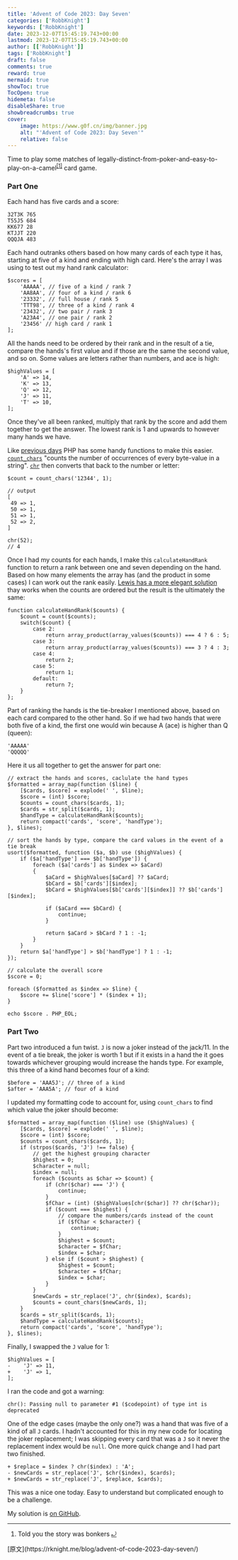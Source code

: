 ```yaml
---
title: 'Advent of Code 2023: Day Seven'
categories: ['RobbKnight']
keywords: ['RobbKnight']
date: 2023-12-07T15:45:19.743+00:00
lastmod: 2023-12-07T15:45:19.743+00:00
author: [['RobbKnight']]
tags: ['RobbKnight']
draft: false 
comments: true
reward: true 
mermaid: true 
showToc: true 
TocOpen: true 
hidemeta: false 
disableShare: true 
showbreadcrumbs: true 
cover:
    image: https://www.g0f.cn/img/banner.jpg
    alt: "'Advent of Code 2023: Day Seven'"
    relative: false
---
```


<div>

<p>Time to play some matches of legally-distinct-from-poker-and-easy-to-play-on-a-camel<sup class="footnote-ref"><a href="https://rknight.me/feed.xml#fn1" id="fnref1">[1]</a></sup> card game.</p>
<h3>Part One</h3>
<p>Each hand has five cards and a score:</p>
<pre class="language-bash"><code class="language-bash">32T3K <span class="token number">765</span><br/>T55J5 <span class="token number">684</span><br/>KK677 <span class="token number">28</span><br/>KTJJT <span class="token number">220</span><br/>QQQJA <span class="token number">483</span></code></pre>
<p>Each hand outranks others based on how many cards of each type it has, starting at five of a kind and ending with high card. Here's the array I was using to test out my hand rank calculator:</p>
<pre class="language-php"><code class="language-php"><span class="token variable">$scores</span> <span class="token operator">=</span> <span class="token punctuation">[</span><br/>    <span class="token string single-quoted-string">'AAAAA'</span><span class="token punctuation">,</span> <span class="token comment">// five of a kind / rank 7</span><br/>    <span class="token string single-quoted-string">'AA8AA'</span><span class="token punctuation">,</span> <span class="token comment">// four of a kind / rank 6</span><br/>    <span class="token string single-quoted-string">'23332'</span><span class="token punctuation">,</span> <span class="token comment">// full house / rank 5</span><br/>    <span class="token string single-quoted-string">'TTT98'</span><span class="token punctuation">,</span> <span class="token comment">// three of a kind / rank 4</span><br/>    <span class="token string single-quoted-string">'23432'</span><span class="token punctuation">,</span> <span class="token comment">// two pair / rank 3</span><br/>    <span class="token string single-quoted-string">'A23A4'</span><span class="token punctuation">,</span> <span class="token comment">// one pair / rank 2</span><br/>    <span class="token string single-quoted-string">'23456'</span> <span class="token comment">// high card / rank 1</span><br/><span class="token punctuation">]</span><span class="token punctuation">;</span></code></pre>
<p>All the hands need to be ordered by their rank and in the result of a tie, compare the hands's first value and if those are the same the second value, and so on. Some values are letters rather than numbers, and ace is high:</p>
<pre class="language-php"><code class="language-php"><span class="token variable">$highValues</span> <span class="token operator">=</span> <span class="token punctuation">[</span><br/>    <span class="token string single-quoted-string">'A'</span> <span class="token operator">=&gt;</span> <span class="token number">14</span><span class="token punctuation">,</span><br/>    <span class="token string single-quoted-string">'K'</span> <span class="token operator">=&gt;</span> <span class="token number">13</span><span class="token punctuation">,</span><br/>    <span class="token string single-quoted-string">'Q'</span> <span class="token operator">=&gt;</span> <span class="token number">12</span><span class="token punctuation">,</span><br/>    <span class="token string single-quoted-string">'J'</span> <span class="token operator">=&gt;</span> <span class="token number">11</span><span class="token punctuation">,</span><br/>    <span class="token string single-quoted-string">'T'</span> <span class="token operator">=&gt;</span> <span class="token number">10</span><span class="token punctuation">,</span><br/><span class="token punctuation">]</span><span class="token punctuation">;</span></code></pre>
<p>Once they've all been ranked, multiply that rank by the score and add them together to get the answer. The lowest rank is 1 and upwards to however many hands we have.</p>
<p>Like <a href="https://rknight.me/blog/tags/adventofcode/">previous days</a> PHP has some handy functions to make this easier. <a href="https://www.php.net/manual/en/function.count-chars.php"><code>count_chars</code></a> "counts the number of occurrences of every byte-value in a string". <a href="https://www.php.net/manual/en/function.chr.php"><code>chr</code></a> then converts that back to the number or letter:</p>
<pre class="language-php"><code class="language-php"><span class="token variable">$count</span> <span class="token operator">=</span> <span class="token function">count_chars</span><span class="token punctuation">(</span><span class="token string single-quoted-string">'12344'</span><span class="token punctuation">,</span> <span class="token number">1</span><span class="token punctuation">)</span><span class="token punctuation">;</span><br/><br/><span class="token comment">// output</span><br/><span class="token punctuation">[</span><br/>	<span class="token number">49</span> <span class="token operator">=&gt;</span> <span class="token number">1</span><span class="token punctuation">,</span><br/>	<span class="token number">50</span> <span class="token operator">=&gt;</span> <span class="token number">1</span><span class="token punctuation">,</span><br/>	<span class="token number">51</span> <span class="token operator">=&gt;</span> <span class="token number">1</span><span class="token punctuation">,</span><br/>	<span class="token number">52</span> <span class="token operator">=&gt;</span> <span class="token number">2</span><span class="token punctuation">,</span><br/><span class="token punctuation">]</span><br/><br/><span class="token function">chr</span><span class="token punctuation">(</span><span class="token number">52</span><span class="token punctuation">)</span><span class="token punctuation">;</span><br/><span class="token comment">// 4</span></code></pre>
<p>Once I had my counts for each hands, I make this <code>calculateHandRank</code> function to return a rank between one and seven depending on the hand. Based on how many elements the array has (and the product in some cases) I can work out the rank easily. <a href="https://lewisdale.dev/post/advent-of-code-2023-day-seven/">Lewis has a more elegant solution</a> thay works when the counts are ordered but the result is the ultimately the same:</p>
<pre class="language-php"><code class="language-php"><span class="token keyword">function</span> <span class="token function-definition function">calculateHandRank</span><span class="token punctuation">(</span><span class="token variable">$counts</span><span class="token punctuation">)</span> <span class="token punctuation">&#123;</span><br/>    <span class="token variable">$count</span> <span class="token operator">=</span> <span class="token function">count</span><span class="token punctuation">(</span><span class="token variable">$counts</span><span class="token punctuation">)</span><span class="token punctuation">;</span><br/>    <span class="token keyword">switch</span><span class="token punctuation">(</span><span class="token variable">$count</span><span class="token punctuation">)</span> <span class="token punctuation">&#123;</span><br/>        <span class="token keyword">case</span> <span class="token number">2</span><span class="token punctuation">:</span><br/>            <span class="token keyword">return</span> <span class="token function">array_product</span><span class="token punctuation">(</span><span class="token function">array_values</span><span class="token punctuation">(</span><span class="token variable">$counts</span><span class="token punctuation">)</span><span class="token punctuation">)</span> <span class="token operator">===</span> <span class="token number">4</span> <span class="token operator">?</span> <span class="token number">6</span> <span class="token punctuation">:</span> <span class="token number">5</span><span class="token punctuation">;</span><br/>        <span class="token keyword">case</span> <span class="token number">3</span><span class="token punctuation">:</span><br/>            <span class="token keyword">return</span> <span class="token function">array_product</span><span class="token punctuation">(</span><span class="token function">array_values</span><span class="token punctuation">(</span><span class="token variable">$counts</span><span class="token punctuation">)</span><span class="token punctuation">)</span> <span class="token operator">===</span> <span class="token number">3</span> <span class="token operator">?</span> <span class="token number">4</span> <span class="token punctuation">:</span> <span class="token number">3</span><span class="token punctuation">;</span><br/>        <span class="token keyword">case</span> <span class="token number">4</span><span class="token punctuation">:</span><br/>            <span class="token keyword">return</span> <span class="token number">2</span><span class="token punctuation">;</span><br/>        <span class="token keyword">case</span> <span class="token number">5</span><span class="token punctuation">:</span><br/>            <span class="token keyword">return</span> <span class="token number">1</span><span class="token punctuation">;</span><br/>        <span class="token keyword">default</span><span class="token punctuation">:</span><br/>            <span class="token keyword">return</span> <span class="token number">7</span><span class="token punctuation">;</span><br/>    <span class="token punctuation">&#125;</span><br/><span class="token punctuation">&#125;</span><span class="token punctuation">;</span></code></pre>
<p>Part of ranking the hands is the tie-breaker I mentioned above, based on each card compared to the other hand. So if we had two hands that were both five of a kind, the first one would win because A (ace) is higher than Q (queen):</p>
<pre class="language-bash"><code class="language-bash"><span class="token string">'AAAAA'</span><br/><span class="token string">'QQQQQ'</span></code></pre>
<p>Here it us all together to get the answer for part one:</p>
<pre class="language-php"><code class="language-php"><span class="token comment">// extract the hands and scores, caclulate the hand types</span><br/><span class="token variable">$formatted</span> <span class="token operator">=</span> <span class="token function">array_map</span><span class="token punctuation">(</span><span class="token keyword">function</span> <span class="token punctuation">(</span><span class="token variable">$line</span><span class="token punctuation">)</span> <span class="token punctuation">&#123;</span><br/>    <span class="token punctuation">[</span><span class="token variable">$cards</span><span class="token punctuation">,</span> <span class="token variable">$score</span><span class="token punctuation">]</span> <span class="token operator">=</span> <span class="token function">explode</span><span class="token punctuation">(</span><span class="token string single-quoted-string">' '</span><span class="token punctuation">,</span> <span class="token variable">$line</span><span class="token punctuation">)</span><span class="token punctuation">;</span><br/>    <span class="token variable">$score</span> <span class="token operator">=</span> <span class="token punctuation">(</span><span class="token keyword type-casting">int</span><span class="token punctuation">)</span> <span class="token variable">$score</span><span class="token punctuation">;</span><br/>    <span class="token variable">$counts</span> <span class="token operator">=</span> <span class="token function">count_chars</span><span class="token punctuation">(</span><span class="token variable">$cards</span><span class="token punctuation">,</span> <span class="token number">1</span><span class="token punctuation">)</span><span class="token punctuation">;</span><br/>    <span class="token variable">$cards</span> <span class="token operator">=</span> <span class="token function">str_split</span><span class="token punctuation">(</span><span class="token variable">$cards</span><span class="token punctuation">,</span> <span class="token number">1</span><span class="token punctuation">)</span><span class="token punctuation">;</span><br/>    <span class="token variable">$handType</span> <span class="token operator">=</span> <span class="token function">calculateHandRank</span><span class="token punctuation">(</span><span class="token variable">$counts</span><span class="token punctuation">)</span><span class="token punctuation">;</span><br/>    <span class="token keyword">return</span> <span class="token function">compact</span><span class="token punctuation">(</span><span class="token string single-quoted-string">'cards'</span><span class="token punctuation">,</span> <span class="token string single-quoted-string">'score'</span><span class="token punctuation">,</span> <span class="token string single-quoted-string">'handType'</span><span class="token punctuation">)</span><span class="token punctuation">;</span><br/><span class="token punctuation">&#125;</span><span class="token punctuation">,</span> <span class="token variable">$lines</span><span class="token punctuation">)</span><span class="token punctuation">;</span><br/><br/><span class="token comment">// sort the hands by type, compare the card values in the event of a tie break</span><br/><span class="token function">usort</span><span class="token punctuation">(</span><span class="token variable">$formatted</span><span class="token punctuation">,</span> <span class="token keyword">function</span> <span class="token punctuation">(</span><span class="token variable">$a</span><span class="token punctuation">,</span> <span class="token variable">$b</span><span class="token punctuation">)</span> <span class="token keyword">use</span> <span class="token punctuation">(</span><span class="token variable">$highValues</span><span class="token punctuation">)</span> <span class="token punctuation">&#123;</span><br/>    <span class="token keyword">if</span> <span class="token punctuation">(</span><span class="token variable">$a</span><span class="token punctuation">[</span><span class="token string single-quoted-string">'handType'</span><span class="token punctuation">]</span> <span class="token operator">===</span> <span class="token variable">$b</span><span class="token punctuation">[</span><span class="token string single-quoted-string">'handType'</span><span class="token punctuation">]</span><span class="token punctuation">)</span> <span class="token punctuation">&#123;</span><br/>        <span class="token keyword">foreach</span> <span class="token punctuation">(</span><span class="token variable">$a</span><span class="token punctuation">[</span><span class="token string single-quoted-string">'cards'</span><span class="token punctuation">]</span> <span class="token keyword">as</span> <span class="token variable">$index</span> <span class="token operator">=&gt;</span> <span class="token variable">$aCard</span><span class="token punctuation">)</span><br/>        <span class="token punctuation">&#123;</span><br/>            <span class="token variable">$aCard</span> <span class="token operator">=</span> <span class="token variable">$highValues</span><span class="token punctuation">[</span><span class="token variable">$aCard</span><span class="token punctuation">]</span> <span class="token operator">??</span> <span class="token variable">$aCard</span><span class="token punctuation">;</span><br/>            <span class="token variable">$bCard</span> <span class="token operator">=</span> <span class="token variable">$b</span><span class="token punctuation">[</span><span class="token string single-quoted-string">'cards'</span><span class="token punctuation">]</span><span class="token punctuation">[</span><span class="token variable">$index</span><span class="token punctuation">]</span><span class="token punctuation">;</span><br/>            <span class="token variable">$bCard</span> <span class="token operator">=</span> <span class="token variable">$highValues</span><span class="token punctuation">[</span><span class="token variable">$b</span><span class="token punctuation">[</span><span class="token string single-quoted-string">'cards'</span><span class="token punctuation">]</span><span class="token punctuation">[</span><span class="token variable">$index</span><span class="token punctuation">]</span><span class="token punctuation">]</span> <span class="token operator">??</span> <span class="token variable">$b</span><span class="token punctuation">[</span><span class="token string single-quoted-string">'cards'</span><span class="token punctuation">]</span><span class="token punctuation">[</span><span class="token variable">$index</span><span class="token punctuation">]</span><span class="token punctuation">;</span><br/><br/>            <span class="token keyword">if</span> <span class="token punctuation">(</span><span class="token variable">$aCard</span> <span class="token operator">===</span> <span class="token variable">$bCard</span><span class="token punctuation">)</span> <span class="token punctuation">&#123;</span><br/>                <span class="token keyword">continue</span><span class="token punctuation">;</span><br/>            <span class="token punctuation">&#125;</span><br/><br/>            <span class="token keyword">return</span> <span class="token variable">$aCard</span> <span class="token operator">&gt;</span> <span class="token variable">$bCard</span> <span class="token operator">?</span> <span class="token number">1</span> <span class="token punctuation">:</span> <span class="token operator">-</span><span class="token number">1</span><span class="token punctuation">;</span><br/>        <span class="token punctuation">&#125;</span><br/>    <span class="token punctuation">&#125;</span><br/>    <span class="token keyword">return</span> <span class="token variable">$a</span><span class="token punctuation">[</span><span class="token string single-quoted-string">'handType'</span><span class="token punctuation">]</span> <span class="token operator">&gt;</span> <span class="token variable">$b</span><span class="token punctuation">[</span><span class="token string single-quoted-string">'handType'</span><span class="token punctuation">]</span> <span class="token operator">?</span> <span class="token number">1</span> <span class="token punctuation">:</span> <span class="token operator">-</span><span class="token number">1</span><span class="token punctuation">;</span><br/><span class="token punctuation">&#125;</span><span class="token punctuation">)</span><span class="token punctuation">;</span><br/><br/><span class="token comment">// calculate the overall score </span><br/><span class="token variable">$score</span> <span class="token operator">=</span> <span class="token number">0</span><span class="token punctuation">;</span><br/><br/><span class="token keyword">foreach</span> <span class="token punctuation">(</span><span class="token variable">$formatted</span> <span class="token keyword">as</span> <span class="token variable">$index</span> <span class="token operator">=&gt;</span> <span class="token variable">$line</span><span class="token punctuation">)</span> <span class="token punctuation">&#123;</span><br/>    <span class="token variable">$score</span> <span class="token operator">+=</span> <span class="token variable">$line</span><span class="token punctuation">[</span><span class="token string single-quoted-string">'score'</span><span class="token punctuation">]</span> <span class="token operator">*</span> <span class="token punctuation">(</span><span class="token variable">$index</span> <span class="token operator">+</span> <span class="token number">1</span><span class="token punctuation">)</span><span class="token punctuation">;</span><br/><span class="token punctuation">&#125;</span><br/><br/><span class="token keyword">echo</span> <span class="token variable">$score</span> <span class="token operator">.</span> <span class="token constant">PHP_EOL</span><span class="token punctuation">;</span></code></pre>
<h3>Part Two</h3>
<p>Part two introduced a fun twist. <code>J</code> is now a joker instead of the jack/11. In the event of a tie break, the joker is worth 1 but if it exists in a hand the it goes towards whichever grouping would increase the hands type. For example, this three of a kind hand becomes four of a kind:</p>
<pre class="language-php"><code class="language-php"><span class="token variable">$before</span> <span class="token operator">=</span> <span class="token string single-quoted-string">'AAA5J'</span><span class="token punctuation">;</span> <span class="token comment">// three of a kind</span><br/><span class="token variable">$after</span> <span class="token operator">=</span> <span class="token string single-quoted-string">'AAA5A'</span><span class="token punctuation">;</span> <span class="token comment">// four of a kind</span></code></pre>
<p>I updated my formatting code to account for, using <code>count_chars</code> to find which value the joker should become:</p>
<pre class="language-php"><code class="language-php"><span class="token variable">$formatted</span> <span class="token operator">=</span> <span class="token function">array_map</span><span class="token punctuation">(</span><span class="token keyword">function</span> <span class="token punctuation">(</span><span class="token variable">$line</span><span class="token punctuation">)</span> <span class="token keyword">use</span> <span class="token punctuation">(</span><span class="token variable">$highValues</span><span class="token punctuation">)</span> <span class="token punctuation">&#123;</span><br/>    <span class="token punctuation">[</span><span class="token variable">$cards</span><span class="token punctuation">,</span> <span class="token variable">$score</span><span class="token punctuation">]</span> <span class="token operator">=</span> <span class="token function">explode</span><span class="token punctuation">(</span><span class="token string single-quoted-string">' '</span><span class="token punctuation">,</span> <span class="token variable">$line</span><span class="token punctuation">)</span><span class="token punctuation">;</span><br/>    <span class="token variable">$score</span> <span class="token operator">=</span> <span class="token punctuation">(</span><span class="token keyword type-casting">int</span><span class="token punctuation">)</span> <span class="token variable">$score</span><span class="token punctuation">;</span><br/>    <span class="token variable">$counts</span> <span class="token operator">=</span> <span class="token function">count_chars</span><span class="token punctuation">(</span><span class="token variable">$cards</span><span class="token punctuation">,</span> <span class="token number">1</span><span class="token punctuation">)</span><span class="token punctuation">;</span><br/>    <span class="token keyword">if</span> <span class="token punctuation">(</span><span class="token function">strpos</span><span class="token punctuation">(</span><span class="token variable">$cards</span><span class="token punctuation">,</span> <span class="token string single-quoted-string">'J'</span><span class="token punctuation">)</span> <span class="token operator">!==</span> <span class="token constant boolean">false</span><span class="token punctuation">)</span> <span class="token punctuation">&#123;</span><br/>        <span class="token comment">// get the highest grouping character</span><br/>        <span class="token variable">$highest</span> <span class="token operator">=</span> <span class="token number">0</span><span class="token punctuation">;</span><br/>        <span class="token variable">$character</span> <span class="token operator">=</span> <span class="token constant">null</span><span class="token punctuation">;</span><br/>        <span class="token variable">$index</span> <span class="token operator">=</span> <span class="token constant">null</span><span class="token punctuation">;</span><br/>        <span class="token keyword">foreach</span> <span class="token punctuation">(</span><span class="token variable">$counts</span> <span class="token keyword">as</span> <span class="token variable">$char</span> <span class="token operator">=&gt;</span> <span class="token variable">$count</span><span class="token punctuation">)</span> <span class="token punctuation">&#123;</span><br/>            <span class="token keyword">if</span> <span class="token punctuation">(</span><span class="token function">chr</span><span class="token punctuation">(</span><span class="token variable">$char</span><span class="token punctuation">)</span> <span class="token operator">===</span> <span class="token string single-quoted-string">'J'</span><span class="token punctuation">)</span> <span class="token punctuation">&#123;</span><br/>                <span class="token keyword">continue</span><span class="token punctuation">;</span><br/>            <span class="token punctuation">&#125;</span><br/>            <span class="token variable">$fChar</span> <span class="token operator">=</span> <span class="token punctuation">(</span><span class="token keyword type-casting">int</span><span class="token punctuation">)</span> <span class="token punctuation">(</span><span class="token variable">$highValues</span><span class="token punctuation">[</span><span class="token function">chr</span><span class="token punctuation">(</span><span class="token variable">$char</span><span class="token punctuation">)</span><span class="token punctuation">]</span> <span class="token operator">??</span> <span class="token function">chr</span><span class="token punctuation">(</span><span class="token variable">$char</span><span class="token punctuation">)</span><span class="token punctuation">)</span><span class="token punctuation">;</span><br/>            <span class="token keyword">if</span> <span class="token punctuation">(</span><span class="token variable">$count</span> <span class="token operator">===</span> <span class="token variable">$highest</span><span class="token punctuation">)</span> <span class="token punctuation">&#123;</span><br/>                <span class="token comment">// compare the numbers/cards instead of the count</span><br/>                <span class="token keyword">if</span> <span class="token punctuation">(</span><span class="token variable">$fChar</span> <span class="token operator">&lt;</span> <span class="token variable">$character</span><span class="token punctuation">)</span> <span class="token punctuation">&#123;</span><br/>                    <span class="token keyword">continue</span><span class="token punctuation">;</span><br/>                <span class="token punctuation">&#125;</span><br/>                <span class="token variable">$highest</span> <span class="token operator">=</span> <span class="token variable">$count</span><span class="token punctuation">;</span><br/>                <span class="token variable">$character</span> <span class="token operator">=</span> <span class="token variable">$fChar</span><span class="token punctuation">;</span><br/>                <span class="token variable">$index</span> <span class="token operator">=</span> <span class="token variable">$char</span><span class="token punctuation">;</span><br/>            <span class="token punctuation">&#125;</span> <span class="token keyword">else</span> <span class="token keyword">if</span> <span class="token punctuation">(</span><span class="token variable">$count</span> <span class="token operator">&gt;</span> <span class="token variable">$highest</span><span class="token punctuation">)</span> <span class="token punctuation">&#123;</span><br/>                <span class="token variable">$highest</span> <span class="token operator">=</span> <span class="token variable">$count</span><span class="token punctuation">;</span><br/>                <span class="token variable">$character</span> <span class="token operator">=</span> <span class="token variable">$fChar</span><span class="token punctuation">;</span><br/>                <span class="token variable">$index</span> <span class="token operator">=</span> <span class="token variable">$char</span><span class="token punctuation">;</span><br/>            <span class="token punctuation">&#125;</span><br/>        <span class="token punctuation">&#125;</span><br/>        <span class="token variable">$newCards</span> <span class="token operator">=</span> <span class="token function">str_replace</span><span class="token punctuation">(</span><span class="token string single-quoted-string">'J'</span><span class="token punctuation">,</span> <span class="token function">chr</span><span class="token punctuation">(</span><span class="token variable">$index</span><span class="token punctuation">)</span><span class="token punctuation">,</span> <span class="token variable">$cards</span><span class="token punctuation">)</span><span class="token punctuation">;</span><br/>        <span class="token variable">$counts</span> <span class="token operator">=</span> <span class="token function">count_chars</span><span class="token punctuation">(</span><span class="token variable">$newCards</span><span class="token punctuation">,</span> <span class="token number">1</span><span class="token punctuation">)</span><span class="token punctuation">;</span><br/>    <span class="token punctuation">&#125;</span><br/>    <span class="token variable">$cards</span> <span class="token operator">=</span> <span class="token function">str_split</span><span class="token punctuation">(</span><span class="token variable">$cards</span><span class="token punctuation">,</span> <span class="token number">1</span><span class="token punctuation">)</span><span class="token punctuation">;</span><br/>    <span class="token variable">$handType</span> <span class="token operator">=</span> <span class="token function">calculateHandRank</span><span class="token punctuation">(</span><span class="token variable">$counts</span><span class="token punctuation">)</span><span class="token punctuation">;</span><br/>    <span class="token keyword">return</span> <span class="token function">compact</span><span class="token punctuation">(</span><span class="token string single-quoted-string">'cards'</span><span class="token punctuation">,</span> <span class="token string single-quoted-string">'score'</span><span class="token punctuation">,</span> <span class="token string single-quoted-string">'handType'</span><span class="token punctuation">)</span><span class="token punctuation">;</span><br/><span class="token punctuation">&#125;</span><span class="token punctuation">,</span> <span class="token variable">$lines</span><span class="token punctuation">)</span><span class="token punctuation">;</span></code></pre>
<p>Finally, I swapped the <code>J</code> value for 1:</p>
<pre class="language-diff"><code class="language-diff">$highValues = [<br/><span class="token deleted-sign deleted"><span class="token prefix deleted">-</span><span class="token line">    'J' =&gt; 11,<br/></span></span><span class="token inserted-sign inserted"><span class="token prefix inserted">+</span><span class="token line">    'J' =&gt; 1,<br/></span></span>];</code></pre>
<p>I ran the code and got a warning:</p>
<pre class="language-txt"><code class="language-txt">chr(): Passing null to parameter #1 ($codepoint) of type int is deprecated</code></pre>
<p>One of the edge cases (maybe the only one?) was a hand that was five of a kind of all <code>J</code> cards. I hadn't accounted for this in my new code for locating the joker replacement; I was skipping every card that was a <code>J</code> so it never the replacement index would be <code>null</code>. One more quick change and I had part two finished.</p>
<pre class="language-diff"><code class="language-diff"><span class="token inserted-sign inserted"><span class="token prefix inserted">+</span><span class="token line"> $replace = $index ? chr($index) : 'A';<br/></span></span><span class="token deleted-sign deleted"><span class="token prefix deleted">-</span><span class="token line"> $newCards = str_replace('J', $chr($index), $cards);<br/></span></span><span class="token inserted-sign inserted"><span class="token prefix inserted">+</span><span class="token line"> $newCards = str_replace('J', $replace, $cards);</span></span></code></pre>
<p>This was a nice one today. Easy to understand but complicated enough to be a challenge.</p>
<p>My solution is <a href="https://github.com/rknightuk/adventofcode/tree/main/2023/07">on GitHub</a>.</p>
<hr class="footnotes-sep"/>
<section class="footnotes">
<ol class="footnotes-list">
<li class="footnote-item" id="fn1"><p>Told you the story was bonkers <a class="footnote-backref" href="https://rknight.me/feed.xml#fnref1">⤾</a></p>
</li>
</ol>
</section>

</div>

<div>
[原文](https://rknight.me/blog/advent-of-code-2023-day-seven/)
</div>


